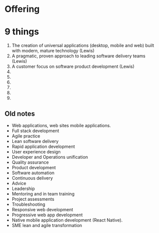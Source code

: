 # Offering

# 9 things


1. The creation of universal applications (desktop, mobile and web) built with modern, mature technology (Lewis)
2. A pragmatic, proven approach to leading software delivery teams (Lewis)
3. A customer focus on software product development (Lewis)
4.
5.
6.
7.
8.
9.


## Old notes

- Web applications, web sites mobile applications.
- Full stack development
- Agile practice 
- Lean software delivery
- Rapid application development
- User experience design
- Developer and Operations unification
- Quality assurance
- Product development
- Software automation 
- Continuous delivery	 
- Advice
- Leadership
- Mentoring and in team training
- Project assessments
- Troubleshooting
- Responsive web development
- Progressive web app development
- Native mobile application development (React Native).
- SME lean and agile transformation

